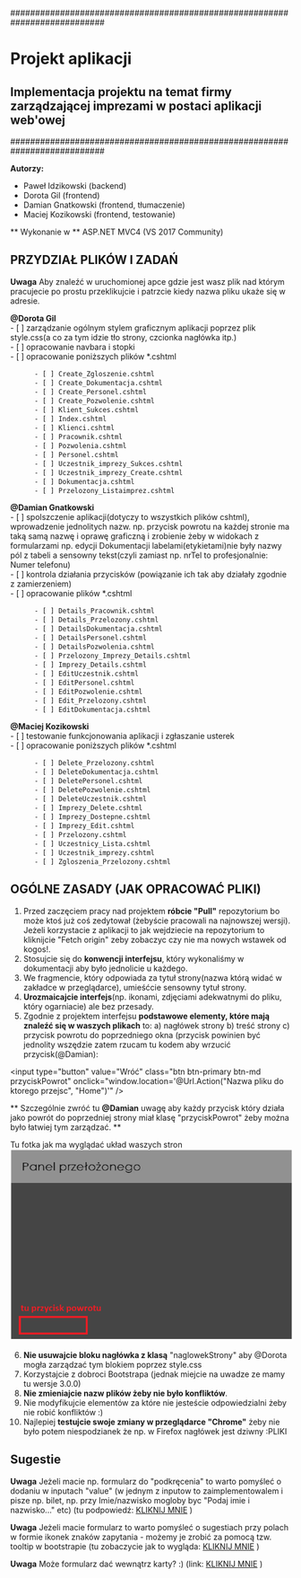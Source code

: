 ###########################################################################

# Projekt aplikacji 
## Implementacja projektu na temat firmy zarządzającej imprezami w postaci aplikacji web'owej

###########################################################################

**Autorzy:**
* Paweł Idzikowski (backend)
* Dorota Gil (frontend)
* Damian Gnatkowski (frontend, tłumaczenie)
* Maciej Kozikowski (frontend, testowanie)

** Wykonanie w ** ASP.NET MVC4 (VS 2017 Community)

## PRZYDZIAŁ PLIKÓW I ZADAŃ

**Uwaga** Aby znaleźć w uruchomionej apce gdzie jest wasz plik nad którym pracujecie po prostu przeklikujcie i patrzcie kiedy nazwa pliku ukaże się w adresie.

**@Dorota Gil** \
        - [ ] zarządzanie ogólnym stylem graficznym aplikacji poprzez plik style.css(a co za tym idzie tło strony, czcionka nagłówka itp.) <br/>
	- [ ] opracowanie navbara i stopki <br/>
	- [ ] opracowanie poniższych plików *.cshtml  <br/>
	
		  - [ ] Create_Zgloszenie.cshtml  
		  - [ ] Create_Dokumentacja.cshtml 
		  - [ ] Create_Personel.cshtml 
		  - [ ] Create_Pozwolenie.cshtml 
		  - [ ] Klient_Sukces.cshtml 
		  - [ ] Index.cshtml 
		  - [ ] Klienci.cshtml   
		  - [ ] Pracownik.cshtml  
		  - [ ] Pozwolenia.cshtml  
		  - [ ] Personel.cshtml 
		  - [ ] Uczestnik_imprezy_Sukces.cshtml  
		  - [ ] Uczestnik_imprezy_Create.cshtml   
		  - [ ] Dokumentacja.cshtml   
		  - [ ] Przelozony_Listaimprez.cshtml 
		  
**@Damian Gnatkowski** \
        - [ ] spolszczenie aplikacji(dotyczy to wszystkich plików cshtml), wprowadzenie jednolitych nazw. np. przycisk powrotu na każdej stronie ma taką samą nazwę i oprawę graficzną i zrobienie żeby w widokach z formularzami np. edycji Dokumentacji labelami(etykietami)nie były nazwy pól z tabeli a sensowny tekst(czyli zamiast np. nrTel to profesjonalnie: Numer telefonu) <br/>
	- [ ] kontrola działania przycisków (powiązanie ich tak aby działały zgodnie z zamierzeniem) <br/>
	- [ ] opracowanie plików *.cshtml <br/>
		
		  - [ ] Details_Pracownik.cshtml 
		  - [ ] Details_Przelozony.cshtml 
		  - [ ] DetailsDokumentacja.cshtml  
		  - [ ] DetailsPersonel.cshtml 
		  - [ ] DetailsPozwolenia.cshtml  
		  - [ ] Przelozony_Imprezy_Details.cshtml  
		  - [ ] Imprezy_Details.cshtml 
		  - [ ] EditUczestnik.cshtml 
		  - [ ] EditPersonel.cshtml 
		  - [ ] EditPozwolenie.cshtml 
		  - [ ] Edit_Przelozony.cshtml 
		  - [ ] EditDokumentacja.cshtml 

**@Maciej Kozikowski** \
        - [ ] testowanie funkcjonowania aplikacji i zgłaszanie usterek <br/>
	- [ ] opracowanie poniższych plików *.cshtml  <br/>
		
		  - [ ] Delete_Przelozony.cshtml   
		  - [ ] DeleteDokumentacja.cshtml 
		  - [ ] DeletePersonel.cshtml 
		  - [ ] DeletePozwolenie.cshtml 
		  - [ ] DeleteUczestnik.cshtml 
		  - [ ] Imprezy_Delete.cshtml 
		  - [ ] Imprezy_Dostepne.cshtml 
		  - [ ] Imprezy_Edit.cshtml 
		  - [ ] Przelozony.cshtml 
		  - [ ] Uczestnicy_Lista.cshtml
		  - [ ] Uczestnik_imprezy.cshtml 
		  - [ ] Zgloszenia_Przelozony.cshtml 


## OGÓLNE ZASADY (JAK OPRACOWAĆ PLIKI)

1. Przed zaczęciem pracy nad projektem **róbcie "Pull"** repozytorium bo może ktoś już coś zedytował (żebyście pracowali na najnowszej wersji). Jeżeli korzystacie z aplikacji to jak wejdziecie na repozytorium to kliknijcie "Fetch origin" zeby zobaczyc czy nie ma nowych wstawek od kogos!.
2. Stosujcie się do **konwencji interfejsu**, który wykonaliśmy w dokumentacji aby było jednolicie u każdego.
3. We fragmencie, który odpowiada za tytuł strony(nazwa którą widać w zakładce w przeglądarce), umieśćcie sensowny tytuł strony.
4. **Urozmaicajcie interfejs**(np. ikonami, zdjęciami adekwatnymi do pliku, który ogarniacie) ale bez przesady.
5. Zgodnie z projektem interfejsu **podstawowe elementy, które mają znaleźć się w waszych plikach** to:
a) nagłówek strony
b) treść strony
c) przycisk powrotu do poprzedniego okna (przycisk powinien być jednolity wszędzie zatem rzucam tu kodem
aby wrzucić przycisk(@Damian): 

<input type="button" value="Wróć" class="btn btn-primary btn-md przyciskPowrot" onclick="window.location='@Url.Action("Nazwa pliku do ktorego przejsc", "Home")'" />

** Szczególnie zwróć tu **@Damian** uwagę aby każdy przycisk który działa jako powrót do poprzedniej strony miał klasę "przyciskPowrot" żeby można było łatwiej tym zarządzać. **

Tu fotka jak ma wyglądać układ waszych stron
![Error](https://github.com/trolit/inzOpr_Aplikacja/blob/master/images/example.PNG)

6. **Nie usuwajcie bloku nagłówka z klasą** "naglowekStrony" aby @Dorota mogła zarządzać tym blokiem poprzez style.css
7. Korzystajcie z dobroci Bootstrapa (jednak miejcie na uwadze ze mamy tu wersje 3.0.0)
8. **Nie zmieniajcie nazw plików żeby nie było konfliktów**.
9. Nie modyfikujcie elementów za które nie jesteście odpowiedzialni żeby nie robić konfliktów :)
10. Najlepiej **testujcie swoje zmiany w przeglądarce "Chrome"** żeby nie było potem niespodzianek że np. w Firefox nagłówek jest dziwny :PLIKI


## Sugestie 

**Uwaga** Jeżeli macie np. formularz do "podkręcenia" to warto pomyśleć o dodaniu w inputach "value" (w jednym z inputow to zaimplementowalem i pisze np. bilet, np. przy Imie/nazwisko mogloby byc "Podaj imie i nazwisko..." etc) 
(tu podpowiedź: [KLIKNIJ MNIE](https://stackoverflow.com/questions/6062528/html-editorfor-set-default-value) ) 

**Uwaga** Jeżeli macie formularz to warto pomyśleć o sugestiach przy polach w formie ikonek znaków zapytania  - możemy je zrobić za pomocą tzw. tooltip w bootstrapie
(tu zobaczycie jak to wygląda: [KLIKNIJ MNIE](https://www.w3schools.com/bootstrap/bootstrap_tooltip.asp) ) 

**Uwaga** Może formularz dać wewnątrz karty? :) (link: [KLIKNIJ MNIE](https://getbootstrap.com/docs/4.0/components/card/) ) 
